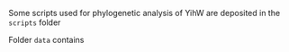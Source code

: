 Some scripts used for phylogenetic analysis of YihW are deposited in the `scripts` folder

Folder `data`  contains 
